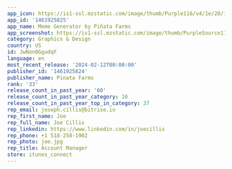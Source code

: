 ```yaml
---
app_icon: https://is1-ssl.mzstatic.com/image/thumb/Purple116/v4/1e/20/1f/1e201f50-b580-78fa-ae16-4ff60e44d4b4/AppIcon-0-0-1x_U007emarketing-0-10-0-85-220.png/1024x1024bb.png
app_id: '1461925825'
app_name: Meme Generator by Piñata Farms
app_screenshot: https://is1-ssl.mzstatic.com/image/thumb/PurpleSource116/v4/a7/6d/48/a76d48e3-987d-bbe2-a7ce-51afcafcc51a/cfc33537-4746-4fd5-a7af-f5cdc23eb55a_Untitled_design__U00288_U0029.png/1242x2688bb.png
category: Graphics & Design
country: US
id: JwNon0GgudqF
language: en
most_recent_release: '2024-02-12T00:00:00'
publisher_id: '1461925824'
publisher_name: Pinata Farms
rank: '33'
release_count_in_past_year: '60'
release_count_in_past_year_category: 10
release_count_in_past_year_top_in_category: 37
rep_email: joseph.cillis@bitrise.io
rep_first_name: Joe
rep_full_name: Joe Cillis
rep_linkedin: https://www.linkedin.com/in/joecillis
rep_phone: +1 518-258-1902
rep_photo: joe.jpg
rep_title: Account Manager
store: itunes_connect
---
```

